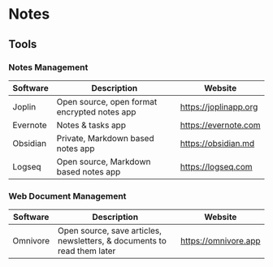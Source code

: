 # Notes

## Tools

### Notes Management

| Software | Description                                  | Website               |
| -------- | -------------------------------------------- |---------------------- |
| Joplin   | Open source, open format encrypted notes app | https://joplinapp.org |
| Evernote | Notes & tasks app                            | https://evernote.com  |
| Obsidian | Private, Markdown based notes app            | https://obsidian.md   |
| Logseq   | Open source, Markdown based notes app        | https://logseq.com    |


### Web Document Management

| Software | Description                                                             | Website              |
| -------- | ----------------------------------------------------------------------- |--------------------- |
| Omnivore | Open source, save articles, newsletters, & documents to read them later | https://omnivore.app |
